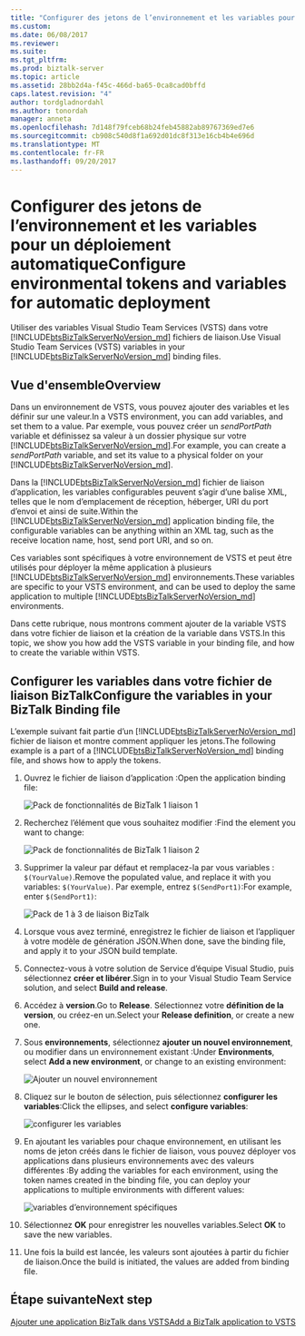```yaml
---
title: "Configurer des jetons de l’environnement et les variables pour un déploiement automatique | Documents Microsoft"
ms.custom: 
ms.date: 06/08/2017
ms.reviewer: 
ms.suite: 
ms.tgt_pltfrm: 
ms.prod: biztalk-server
ms.topic: article
ms.assetid: 28bb2d4a-f45c-466d-ba65-0ca8cad0bffd
caps.latest.revision: "4"
author: tordgladnordahl
ms.author: tonordah
manager: anneta
ms.openlocfilehash: 7d148f79fceb68b24feb45882ab89767369ed7e6
ms.sourcegitcommit: cb908c540d8f1a692d01dc8f313e16cb4b4e696d
ms.translationtype: MT
ms.contentlocale: fr-FR
ms.lasthandoff: 09/20/2017
---
```

# <a name="configure-environmental-tokens-and-variables-for-automatic-deployment"></a><span data-ttu-id="8bb34-102">Configurer des jetons de l’environnement et les variables pour un déploiement automatique</span><span class="sxs-lookup"><span data-stu-id="8bb34-102">Configure environmental tokens and variables for automatic deployment</span></span>
<span data-ttu-id="8bb34-103">Utiliser des variables Visual Studio Team Services (VSTS) dans votre [!INCLUDE[btsBizTalkServerNoVersion_md](../includes/btsbiztalkservernoversion-md.md)] fichiers de liaison.</span><span class="sxs-lookup"><span data-stu-id="8bb34-103">Use Visual Studio Team Services (VSTS) variables in your [!INCLUDE[btsBizTalkServerNoVersion_md](../includes/btsbiztalkservernoversion-md.md)] binding files.</span></span>

## <a name="overview"></a><span data-ttu-id="8bb34-104">Vue d'ensemble</span><span class="sxs-lookup"><span data-stu-id="8bb34-104">Overview</span></span>
<span data-ttu-id="8bb34-105">Dans un environnement de VSTS, vous pouvez ajouter des variables et les définir sur une valeur.</span><span class="sxs-lookup"><span data-stu-id="8bb34-105">In a VSTS environment, you can add variables, and set them to a value.</span></span> <span data-ttu-id="8bb34-106">Par exemple, vous pouvez créer un *sendPortPath* variable et définissez sa valeur à un dossier physique sur votre [!INCLUDE[btsBizTalkServerNoVersion_md](../includes/btsbiztalkservernoversion-md.md)].</span><span class="sxs-lookup"><span data-stu-id="8bb34-106">For example, you can create a *sendPortPath* variable, and set its value to a physical folder on your [!INCLUDE[btsBizTalkServerNoVersion_md](../includes/btsbiztalkservernoversion-md.md)].</span></span> 

<span data-ttu-id="8bb34-107">Dans la [!INCLUDE[btsBizTalkServerNoVersion_md](../includes/btsbiztalkservernoversion-md.md)] fichier de liaison d’application, les variables configurables peuvent s’agir d’une balise XML, telles que le nom d’emplacement de réception, héberger, URI du port d’envoi et ainsi de suite.</span><span class="sxs-lookup"><span data-stu-id="8bb34-107">Within the [!INCLUDE[btsBizTalkServerNoVersion_md](../includes/btsbiztalkservernoversion-md.md)] application binding file, the configurable variables can be anything within an XML tag, such as the receive location name, host, send port URI, and so on.</span></span> 

<span data-ttu-id="8bb34-108">Ces variables sont spécifiques à votre environnement de VSTS et peut être utilisés pour déployer la même application à plusieurs [!INCLUDE[btsBizTalkServerNoVersion_md](../includes/btsbiztalkservernoversion-md.md)] environnements.</span><span class="sxs-lookup"><span data-stu-id="8bb34-108">These variables are specific to your VSTS environment, and can be used to deploy the same application to multiple [!INCLUDE[btsBizTalkServerNoVersion_md](../includes/btsbiztalkservernoversion-md.md)] environments.</span></span> 

<span data-ttu-id="8bb34-109">Dans cette rubrique, nous montrons comment ajouter de la variable VSTS dans votre fichier de liaison et la création de la variable dans VSTS.</span><span class="sxs-lookup"><span data-stu-id="8bb34-109">In this topic, we show you how add the VSTS variable in your binding file, and how to create the variable within VSTS.</span></span> 

## <a name="configure-the-variables-in-your-biztalk-binding-file"></a><span data-ttu-id="8bb34-110">Configurer les variables dans votre fichier de liaison BizTalk</span><span class="sxs-lookup"><span data-stu-id="8bb34-110">Configure the variables in your BizTalk Binding file</span></span>

<span data-ttu-id="8bb34-111">L’exemple suivant fait partie d’un [!INCLUDE[btsBizTalkServerNoVersion_md](../includes/btsbiztalkservernoversion-md.md)] fichier de liaison et montre comment appliquer les jetons.</span><span class="sxs-lookup"><span data-stu-id="8bb34-111">The following example is a part of a [!INCLUDE[btsBizTalkServerNoVersion_md](../includes/btsbiztalkservernoversion-md.md)] binding file, and shows how to apply the tokens.</span></span>

1. <span data-ttu-id="8bb34-112">Ouvrez le fichier de liaison d’application :</span><span class="sxs-lookup"><span data-stu-id="8bb34-112">Open the application binding file:</span></span>

    ![Pack de fonctionnalités de BizTalk 1 liaison 1](../core/media/biztalk-feature-pack-1-binding-1.png)

2. <span data-ttu-id="8bb34-114">Recherchez l’élément que vous souhaitez modifier :</span><span class="sxs-lookup"><span data-stu-id="8bb34-114">Find the element you want to change:</span></span>

    ![Pack de fonctionnalités de BizTalk 1 liaison 2](../core/media/biztalk-feature-pack-1-binding-2.png)
    
3. <span data-ttu-id="8bb34-116">Supprimer la valeur par défaut et remplacez-la par vous variables : `$(YourValue)`.</span><span class="sxs-lookup"><span data-stu-id="8bb34-116">Remove the populated value, and replace it with you variables: `$(YourValue)`.</span></span> <span data-ttu-id="8bb34-117">Par exemple, entrez `$(SendPort1)`:</span><span class="sxs-lookup"><span data-stu-id="8bb34-117">For example, enter `$(SendPort1)`:</span></span> 

    ![Pack de 1 à 3 de liaison BizTalk](../core/media/biztalk-feature-pack-1-binding-3.png)


4. <span data-ttu-id="8bb34-119">Lorsque vous avez terminé, enregistrez le fichier de liaison et l’appliquer à votre modèle de génération JSON.</span><span class="sxs-lookup"><span data-stu-id="8bb34-119">When done, save the binding file, and apply it to your JSON build template.</span></span>
5. <span data-ttu-id="8bb34-120">Connectez-vous à votre solution de Service d’équipe Visual Studio, puis sélectionnez **créer et libérer**.</span><span class="sxs-lookup"><span data-stu-id="8bb34-120">Sign in to your Visual Studio Team Service solution, and select **Build and release**.</span></span>
6. <span data-ttu-id="8bb34-121">Accédez à **version**.</span><span class="sxs-lookup"><span data-stu-id="8bb34-121">Go to **Release**.</span></span> <span data-ttu-id="8bb34-122">Sélectionnez votre **définition de la version**, ou créez-en un.</span><span class="sxs-lookup"><span data-stu-id="8bb34-122">Select your **Release definition**, or create a new one.</span></span>
7. <span data-ttu-id="8bb34-123">Sous **environnements**, sélectionnez **ajouter un nouvel environnement**, ou modifier dans un environnement existant :</span><span class="sxs-lookup"><span data-stu-id="8bb34-123">Under **Environments**, select **Add a new environment**, or change to an existing environment:</span></span> 

    ![Ajouter un nouvel environnement](../core/media/add-a-new-environment.png)

8. <span data-ttu-id="8bb34-125">Cliquez sur le bouton de sélection, puis sélectionnez **configurer les variables**:</span><span class="sxs-lookup"><span data-stu-id="8bb34-125">Click the ellipses, and select **configure variables**:</span></span>

    ![configurer les variables](../core/media/configure-variables.png)

9. <span data-ttu-id="8bb34-127">En ajoutant les variables pour chaque environnement, en utilisant les noms de jeton créés dans le fichier de liaison, vous pouvez déployer vos applications dans plusieurs environnements avec des valeurs différentes :</span><span class="sxs-lookup"><span data-stu-id="8bb34-127">By adding the variables for each environment, using the token names created in the binding file, you can deploy your applications to multiple environments with different values:</span></span>

    ![variables d’environnement spécifiques](../core/media/environment-specific-variables.png)
    
10. <span data-ttu-id="8bb34-129">Sélectionnez **OK** pour enregistrer les nouvelles variables.</span><span class="sxs-lookup"><span data-stu-id="8bb34-129">Select **OK** to save the new variables.</span></span>
11. <span data-ttu-id="8bb34-130">Une fois la build est lancée, les valeurs sont ajoutées à partir du fichier de liaison.</span><span class="sxs-lookup"><span data-stu-id="8bb34-130">Once the build is initiated, the values are added from binding file.</span></span>

## <a name="next-step"></a><span data-ttu-id="8bb34-131">Étape suivante</span><span class="sxs-lookup"><span data-stu-id="8bb34-131">Next step</span></span>
[<span data-ttu-id="8bb34-132">Ajouter une application BizTalk dans VSTS</span><span class="sxs-lookup"><span data-stu-id="8bb34-132">Add a BizTalk application to VSTS</span></span>](../core/add-a-biztalk-server-application-to-visual-studio-team-services.md)